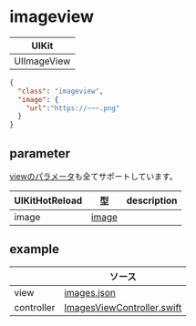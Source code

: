 # imageview

| UIKit |
| ---- |
| UIImageView |

```json
{
  "class": "imageview",
  "image": {
    "url":"https://~~~.png"
  }
}
```

## parameter

[viewのパラメータ](2-2.view.md#parameter)も全てサポートしています。

|  UIKitHotReload | 型 | description |
| ---- | ---- | ---- |
| image | [image](2-999.parameter.md#image) | |


## example

| | ソース |
| ---- | ---- | 
| view | [images.json](../Example/UIKitHotReload/views/images.json) |
| controller | [ImagesViewController.swift](../Example/UIKitHotReload/ViewController/ImagesViewController.swift) |


